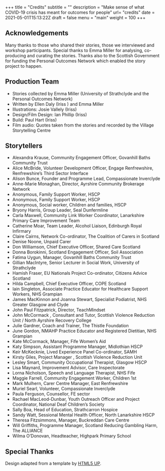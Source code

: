 +++
title = "Credits"
subtitle = ""
description = "Make sense of what COVID-19 crisis has meant for outcomes for people"
url= "credits"
date = 2021-05-01T15:13:22Z
draft = false
menu = "main"
weight = 100
+++

## Acknowledgements

Many thanks to those who shared their stories, those we interviewed and workshop participants. Special thanks to Emma Miller for analysing, co-producing and curating the stories. Thanks also to the Scottish Government for funding the Personal Outcomes Network which enabled the story project to happen.

## Production Team

* Stories collected by Emma Miller (University of Strathclyde and the Personal Outcomes Network)
* Written by Ellen Daly (Iriss ) and Emma Miller
* Illustrations: Josie Vallely (Iriss)
* Design/Film Design: Ian Phillip (Iriss)
* Build: Paul Hart (Iriss)
* Film audio: Quotes taken from the stories and recorded by the Village Storytelling Centre

## Storytellers

* Alexandra Krause, Community Engagement Officer, Govanhill Baths Community Trust
* Alice McBride, Volunteer Development Officer, Engage Renfrewshire,  Renfrewshire’s Third Sector Interface
* Alison Bunce, Founder and Programme Lead, Compassionate Inverclyde
* Anne-Marie Monaghan, Director, Ayrshire Community Brokerage Network
* Anonymous, Family Support Worker, HSCP
* Anonymous, Family Support Worker, HSCP
* Anonymous, Social worker,  Children and families, HSCP
* Bryony Harris, Group Leader, Seal Dunfermline
* Carla Maxwell, Community Link Worker Coordinator, Lanarkshire Primary Care Improvement Team
* Catherine Moar, Team Leader, Alcohol Liaison,  Edinburgh Royal Infirmary
* Claire Cairns, Network Co-ordinator, The Coalition of Carers in Scotland
* Denise Noone, Unpaid Carer
* Don Williamson, Chief Executive Officer, Shared Care Scotland
* Donna Borokinni, Scotland Engagement Officer, Soil Association
* Fatima Uygun, Manager, Govanhill Baths Community Trust
* Gillian MacIntyre, Senior Lecturer in Social Work, University of Strathclyde
* Hamish Fraser, EU Nationals Project Co-ordinator, Citizens Advice Scotland
* Hilda Campbell, Chief Executive Officer, COPE Scotland
* Iain Singleton, Associate Practice Educator for Healthcare Support Workers, NHS Grampian
* James MacKinnon and Joanna Stewart, Specialist Podiatrist, NHS Greater Glasgow and Clyde
* John Paul Fitzpatrick, Director, TeachMindset
* John McCormack , Consultant and Tutor, Scottish Violence Reduction Unit / North Ayrshire Recovery College
* Julie Gardner, Coach and Trainer, The Thistle Foundation
* June Gordon, NMAHP Practice Educator and Registered Dietitian, NHS Grampian
* Kate McCormack, Manager, Fife Women’s Aid
* Katy Simpson, Assistant Programme Manager, Midlothian HSCP
* Keir McKecknie, Lived Experience Panel Co-ordinator, SAMH
* Kirsty Giles, Project Manager , Scottish Violence Reduction Unit
* Lesley Smart, Community Occupational Therapist, Glasgow HSCP
* Lisa Maynard, Improvement Advisor, Care Inspectorate
* Lorna Nicholson, Speech and Language Therapist, NHS Fife
* Maggie Farrell, Community Engagement Worker, Children 1st
* Mark Mulhern, Carer Centre Manager, East Renfrewshire
* Muriel Searl, Volunteer, Compassionate Inverclyde
* Paula Ferguson, Counsellor, FE sector
* Rachael MacLeod-Dunbar, Youth Outreach Officer and Project Coordinator, National Deaf Children’s Society
* Sally Boa, Head of Education, Strathcarron Hospice
* Sandy Watt, Sessional Mental Health Officer, North Lanarkshire HSCP
* Theresa Fitzsimmons, Manager, Buckreddan Care Centre
* Will Griffiths, Programme Manager, Scotland Reducing Gambling Harm,  The ALLIANCE
* Wilma O’Donovan, Headteacher, Highpark Primary School

## Special Thanks

Design adapted from a template by [HTML5 UP](https://html5up.net/).
